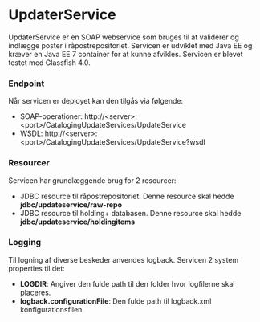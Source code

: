 UpdaterService
==============

UpdaterService er en SOAP webservice som bruges til at validerer og indlægge poster i råpostrepositoriet. Servicen er udviklet med Java EE
og kræver en Java EE 7 container for at kunne afvikles. Servicen er blevet testet med Glassfish 4.0.

### Endpoint

Når servicen er deployet kan den tilgås via følgende:

* SOAP-operationer: http://&lt;server&gt;:&lt;port&gt;/CatalogingUpdateServices/UpdateService
* WSDL: http://&lt;server&gt;:&lt;port&gt;/CatalogingUpdateServices/UpdateService?wsdl

### Resourcer

Servicen har grundlæggende brug for 2 resourcer:

* JDBC resource til råpostrepositoriet. Denne resource skal hedde **jdbc/updateservice/raw-repo**
* JDBC resource til holding+ databasen. Denne resource skal hedde **jdbc/updateservice/holdingitems**

### Logging

Til logning af diverse beskeder anvendes logback. Servicen 2 system properties til det:

* **LOGDIR**: Angiver den fulde path til den folder hvor logfilerne skal placeres.
* **logback.configurationFile**: Den fulde path til logback.xml konfigurationsfilen.

  